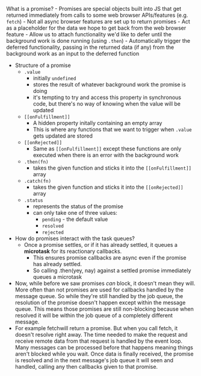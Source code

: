 What is a promise?
	- Promises are special objects built into JS that get returned immediately from calls to some web browser APIs/features (e.g. `fetch`)
		- Not all async browser features are set up to return promises
	- Act as a placeholder for the data we hope to get back from the web browser feature
	- Allow us to attach functionality we'd like to defer until the background work is done running (using `.then`)
	- Automatically trigger the deferred functionality, passing in the returned data (if any) from the background work as an input to the deferred function
- Structure of a promise
	- `.value`
		- initially `undefined`
		- stores the result of whatever background work the promise is doing
		- it's tempting to try and access this property in synchronous code, but there's no way of knowing when the value will be updated
	- `[[onFulfillment]]`
		- A hidden property initally containing an empty array
		- This is where any functions that we want to trigger when `.value` gets updated are stored
	- `[[onRejected]]`
		- Same as `[[onFulfillment]]` except these functions are only executed when there is an error with the background work
	- `.then(fn)`
		- takes the given function and sticks it into the `[[onFulfillment]]` array
	- `.catch(fn)`
		- takes the given function and sticks it into the `[[onRejected]]` array
	- `.status`
		- represents the status of the promise
		- can only take one of three values:
			- `pending` - the default value
			- `resolved`
			- `rejected`
- How do promises interact with the task queues?
	- Once a promise settles, or if it has already settled, it queues a **microtask** for its reactionary callbacks.
		- This ensures promise callbacks are async even if the promise has already settled.
		- So calling .then(yey, nay) against a settled promise immediately queues a microtask
- Now, while before we saw promises _can_ block, it doesn't mean they will. More often than not promises are used for callbacks handled by the message queue. So while they're still handled by the job queue, the resolution of the promise doesn't happen except within the message queue. This means those promises are still non-blocking because when resolved it will be within the job queue of a completely different message.
- For example fetchwill return a promise. But when you call fetch, it doesn't resolve right away. The time needed to make the request and receive remote data from that request is handled by the event loop. Many messages can be processed before that happens meaning things aren't blocked while you wait. Once data is finally received, the promise is resolved and in the next message's job queue it will seen and handled, calling any then callbacks given to that promise.